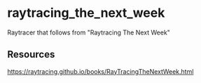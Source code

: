 # raytracing_the_next_week
Raytracer that follows from "Raytracing The Next Week"
## Resources
https://raytracing.github.io/books/RayTracingTheNextWeek.html
